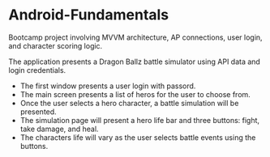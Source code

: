 # Android-Fundamentals

Bootcamp project involving MVVM architecture, AP connections, user login, and character scoring logic.

The application presents a Dragon Ballz battle simulator using API data and login credentials. 
* The first window presents a user login with passord. 
* The main screen presents a list of heros for the user to choose from. 
* Once the user selects a hero character, a battle simulation will be presented.
* The simulation page will present a hero life bar and three buttons: fight, take damage, and heal.
* The characters life will vary as the user selects battle events using the buttons. 
